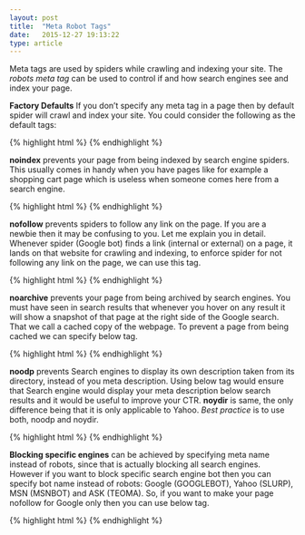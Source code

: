 ```yaml
---
layout: post
title:  "Meta Robot Tags"
date:   2015-12-27 19:13:22
type: article
---
```


Meta tags are used by spiders while crawling and indexing your site. The *robots meta tag* 
can be used to control if and how search engines see and index your page.

**Factory Defaults** If you don’t specify any meta tag in a page then by default spider will 
crawl and index your site. You could consider the following as the default tags:

{% highlight html %}
<meta name="robots" content="index, follow" />
{% endhighlight %}


**noindex** prevents your page from being indexed by search engine spiders. This usually 
comes in handy when you have pages like for example a shopping cart page which is useless
when someone comes here from a search engine. 

{% highlight html %}
<meta name="robots" content="noindex" />
{% endhighlight %}


**nofollow** prevents spiders to follow any link on the page. If you are a newbie then it 
may be confusing to you. Let me explain you in detail. Whenever spider (Google bot) finds a 
link (internal or external) on a page, it lands on that website for crawling and indexing, 
to enforce spider for not following any link on the page, we can use this tag.

{% highlight html %}
<meta name="robots" content="nofollow" />
{% endhighlight %}

**noarchive** prevents your page from being archived by search engines. You must have seen in 
search results that whenever you hover on any result it will show a snapshot of that page at 
the right side of the Google search. That we call a cached copy of the webpage. To prevent a 
page from being cached we can specify below tag.

{% highlight html %}
<meta name="robots" content="noarchive" />
{% endhighlight %}


**noodp** prevents Search engines to display its own description taken from its directory, 
instead of you meta description. Using below tag would ensure that Search engine would display 
your meta description below search results and it would be useful to improve your CTR. **noydir** 
is same, the only difference being that it is only applicable to Yahoo. *Best practice* is to 
use both, noodp and noydir.

{% highlight html %}
<meta name="robots" content="noodp, noydir" />
{% endhighlight %}


**Blocking specific engines** can be achieved by specifying meta name instead of robots, since
that is actually blocking all search engines. However if you want to block specific search engine 
bot then you can specify bot name instead of robots: Google (GOOGLEBOT), Yahoo (SLURP), MSN (MSNBOT)
and ASK (TEOMA). So, if you want to make your page nofollow for Google only then you can use below tag.

{% highlight html %}
<meta name="Googlebot" content="nofollow" />
{% endhighlight %}
